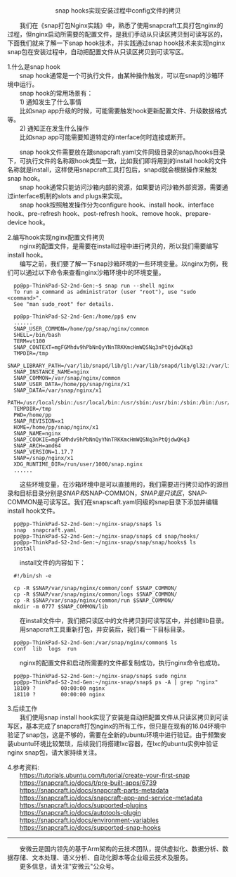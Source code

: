 <center>snap hooks实现安装过程中config文件的拷贝</center>

&emsp;&emsp;我们在《snap打包Nginx实践》中，熟悉了使用snapcraft工具打包nginx的过程，但nginx启动所需要的配置文件，是我们手动从只读区拷贝到可读写区的，下面我们就来了解一下snap hook技术，并实践通过snap hook技术来实现nginx snap包在安装过程中，自动把配置文件从只读区拷贝到可读写区。  

1.什么是snap hook  
&emsp;&emsp;snap hook通常是一个可执行文件，由某种操作触发，可以在snap的沙箱环境中运行。  
&emsp;&emsp;snap hook的常用场景有：  
&emsp;&emsp;1) 通知发生了什么事情  
&emsp;&emsp;比如snap app升级的时候，可能需要触发hook更新配置文件、升级数据格式等。  
&emsp;&emsp;2) 通知正在发生什么操作  
&emsp;&emsp;比如snap app可能需要知道特定的interface何时连接或断开。  

&emsp;&emsp;snap hook文件需要放在跟snapcraft.yaml文件同级目录的snap/hooks目录下，可执行文件的名称跟hook类型一致，比如我们即将用到的install hook的文件名称就是install，这样使用snapcraft工具打包后，snapd就会根据操作来触发snap hook。  
&emsp;&emsp;snap hook通常只能访问沙箱内部的资源，如果要访问沙箱外部资源，需要通过interface机制的slots and plugs来实现。  
&emsp;&emsp;snap hook按照触发操作分为configure hook、install hook、interface hook、pre-refresh hook、post-refresh hook、remove hook、prepare-device hook。  

2.编写hook实现nginx配置文件拷贝  
&emsp;&emsp;nginx的配置文件，是需要在install过程中进行拷贝的，所以我们需要编写install hook。  
&emsp;&emsp;编写之前，我们要了解一下snap沙箱环境的一些环境变量。以nginx为例，我们可以通过以下命令来查看nginx沙箱环境中的环境变量。  

      pp@pp-ThinkPad-S2-2nd-Gen:~$ snap run --shell nginx
      To run a command as administrator (user "root"), use "sudo <command>".
      See "man sudo_root" for details.

      pp@pp-ThinkPad-S2-2nd-Gen:/home/pp$ env
      ......
      SNAP_USER_COMMON=/home/pp/snap/nginx/common
      SHELL=/bin/bash
      TERM=vt100
      SNAP_CONTEXT=mgFGMhdv9hPbNnQyYNnTRKKmcHmWQSNq3nPtQjdwQKq3
      TMPDIR=/tmp
      SNAP_LIBRARY_PATH=/var/lib/snapd/lib/gl:/var/lib/snapd/lib/gl32:/var/lib/snapd/void
      SNAP_INSTANCE_NAME=nginx
      SNAP_COMMON=/var/snap/nginx/common
      SNAP_USER_DATA=/home/pp/snap/nginx/x1
      SNAP_DATA=/var/snap/nginx/x1
      PATH=/usr/local/sbin:/usr/local/bin:/usr/sbin:/usr/bin:/sbin:/bin:/usr/games:/usr/local/games
      TEMPDIR=/tmp
      PWD=/home/pp
      SNAP_REVISION=x1
      HOME=/home/pp/snap/nginx/x1
      SNAP_NAME=nginx
      SNAP_COOKIE=mgFGMhdv9hPbNnQyYNnTRKKmcHmWQSNq3nPtQjdwQKq3
      SNAP_ARCH=amd64
      SNAP_VERSION=1.17.7
      SNAP=/snap/nginx/x1
      XDG_RUNTIME_DIR=/run/user/1000/snap.nginx
      ......
&emsp;&emsp;这些环境变量，在沙箱环境中是可以直接用的，我们需要进行拷贝动作的源目录和目标目录分别是$SNAP和$SNAP-COMMON，$SNAP是只读区，$SNAP-COMMON是可读写区。我们在snapscaft.yaml同级的snap目录下添加并编辑install hook文件。  
  
      pp@pp-ThinkPad-S2-2nd-Gen:~/nginx-snap/snap$ ls
      snap  snapcraft.yaml
      pp@pp-ThinkPad-S2-2nd-Gen:~/nginx-snap/snap$ cd snap/hooks/
      pp@pp-ThinkPad-S2-2nd-Gen:~/nginx-snap/snap/snap/hooks$ ls
      install
&emsp;&emsp;install文件的内容如下：  

      #!/bin/sh -e
      
      cp -R $SNAP/var/snap/nginx/common/conf $SNAP_COMMON/
      cp -R $SNAP/var/snap/nginx/common/logs $SNAP_COMMON/
      cp -R $SNAP/var/snap/nginx/common/run $SNAP_COMMON/
      mkdir -m 0777 $SNAP_COMMON/lib
&emsp;&emsp;在install文件中，我们把只读区中的文件拷贝到可读写区中，并创建lib目录。  
&emsp;&emsp;用snapcraft工具重新打包，并安装后，我们看一下目标目录。  

      pp@pp-ThinkPad-S2-2nd-Gen:/var/snap/nginx/common$ ls
      conf  lib  logs  run
&emsp;&emsp;nginx的配置文件和启动所需要的文件都复制成功，执行nginx命令也成功。

      pp@pp-ThinkPad-S2-2nd-Gen:~/nginx-snap/snap$ sudo nginx
      pp@pp-ThinkPad-S2-2nd-Gen:~/nginx-snap/snap$ ps -A | grep "nginx"
      18109 ?        00:00:00 nginx
      18110 ?        00:00:00 nginx

3.后续工作  
&emsp;&emsp;我们使用snap install hook实现了安装是自动把配置文件从只读区拷贝到可读写区，基本完成了snapcraft打包nginx的所有工作，但只是在现有的16.04环境中验证了snap包，这是不够的，需要在全新的ubuntu环境中进行验证。由于频繁安装ubuntu环境比较繁琐，后续我们将搭建lxc容器，在lxc的ubuntu实例中验证nginx snap包，请大家持续关注。   

4.参考资料:  
&emsp;&emsp;https://tutorials.ubuntu.com/tutorial/create-your-first-snap  
&emsp;&emsp;https://snapcraft.io/docs/t/pre-built-apps/6739  
&emsp;&emsp;https://snapcraft.io/docs/snapcraft-parts-metadata  
&emsp;&emsp;https://snapcraft.io/docs/snapcraft-app-and-service-metadata  
&emsp;&emsp;https://snapcraft.io/docs/supported-plugins  
&emsp;&emsp;https://snapcraft.io/docs/autotools-plugin  
&emsp;&emsp;https://snapcraft.io/docs/environment-variables  
&emsp;&emsp;https://snapcraft.io/docs/supported-snap-hooks  

----
&emsp;&emsp;安微云是国内领先的基于Arm架构的云技术团队，提供虚拟化、数据分析、数据存储、文本处理、语义分析、自动化脚本等企业级云技术及服务。  
&emsp;&emsp;更多信息，请关注"安微云"公众号。